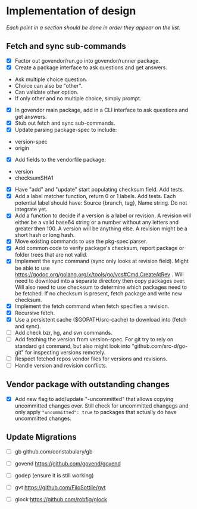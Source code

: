 # Implementation of design

*Each point in a section should be done in order they appear on the list.*

## Fetch and sync sub-commands

 - [x] Factor out govendor/run.go into govendor/runner package.
 - [x] Create a package interface to ask questions and get answers.
  * Ask multiple choice question.
  * Choice can also be "other".
  * Can validate other option.
  * If only other and no multiple choice, simply prompt.
 - [x] In govendor main package, add in a CLI interface to ask questions and get answers.
 - [x] Stub out fetch and sync sub-commands.
 - [x] Update parsing package-spec to include:
  * version-spec
  * origin
 - [x] Add fields to the vendorfile package:
  * version
  * checksumSHA1
 - [x] Have "add" and "update" start populating checksum field. Add tests.
 - [x] Add a label matcher function, return 0 or 1 labels. Add tests. 
		Each potential label should have: Source {branch, tag}, Name string.
		Do not integrate yet.
 - [x] Add a function to decide if a version is a label or revision.
		A revision will either be a valid base64 string or a number without
		any letters and greater then 100. A version will be anything else.
		A revision might be a short hash or long hash.
 - [x] Move existing commands to use the pkg-spec parser.
 - [x] Add common code to verify package's checksum, report package or folder trees that are not valid.
 - [x] Implement the sync command (sync only looks at revision field).
		Might be able to use
		https://godoc.org/golang.org/x/tools/go/vcs#Cmd.CreateAtRev .
		Will need to download into a separate directory then copy packages
		over. Will also need to use checksum to determine which packages
		need to be fetched. If no checksum is present, fetch package
		and write new checksum.
 - [x] Implement the fetch command when fetch specifies a revision.
 - [x] Recursive fetch.
 - [x] Use a persistent cache ($GOPATH/src-cache) to download into (fetch and sync).
 - [ ] Add check bzr, hg, and svn commands.
 - [ ] Add fetching the version from version-spec. For git try to rely
		on standard git command, but also might look into
		"github.com/src-d/go-git" for inspecting versions remotely.
 - [ ] Respect fetched repos vendor files for versions and revisions.
 - [ ] Handle version and revision conflicts.

## Vendor package with outstanding changes

 - [x] Add new flag to add/update "-uncommitted" that allows copying
		uncommitted changes over. Still check for uncommitted changegs
		and only apply `"uncommitted": true` to packages that actually do
		have uncommitted changes.

## Update Migrations

 - [ ] gb github.com/constabulary/gb
 - [ ] govend https://github.com/govend/govend
 - [ ] godep (ensure it is still working)
 - [ ] gvt https://github.com/FiloSottile/gvt
 - [ ] glock https://github.com/robfig/glock



